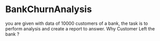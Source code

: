 # BankChurnAnalysis
you are given with data of 10000 customers of a bank, the task is to perform analysis and create a report to answer.  Why Customer Left the bank ?
